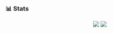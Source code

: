 ### 📊 Stats
<div align="center">
  <div>
    <img align="center" src="http://github-profile-summary-cards.vercel.app/api/cards/repos-per-language?username=xenedium&theme=onedark" />
    <img align="center" src="http://github-profile-summary-cards.vercel.app/api/cards/most-commit-language?username=xenedium&theme=onedark" />
  </div>
</div>
